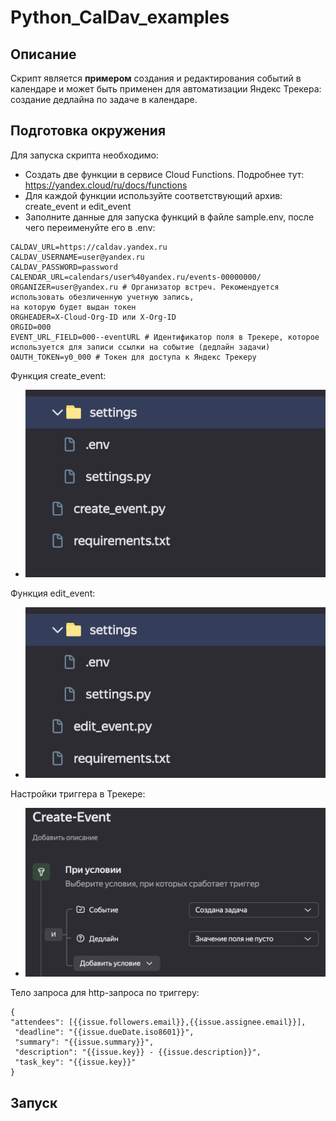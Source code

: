 # Python_CalDav_examples

## Описание

Скрипт является **примером** создания и редактирования событий в календаре и может быть применен для автоматизации Яндекс Трекера:
создание дедлайна по задаче в календаре. 

## Подготовка окружения

Для запуска скрипта необходимо:

- Создать две функции в сервисе Cloud Functions. Подробнее тут: https://yandex.cloud/ru/docs/functions
- Для каждой функции используйте соответствующий архив: create_event и edit_event
- Заполните данные для запуска функций в файле sample.env, после чего переименуйте его в .env:

```
CALDAV_URL=https://caldav.yandex.ru
CALDAV_USERNAME=user@yandex.ru
CALDAV_PASSWORD=password
CALENDAR_URL=calendars/user%40yandex.ru/events-00000000/
ORGANIZER=user@yandex.ru # Организатор встреч. Рекомендуется использовать обезличенную учетную запись,
на которую будет выдан токен
ORGHEADER=X-Cloud-Org-ID или X-Org-ID
ORGID=000
EVENT_URL_FIELD=000--eventURL # Идентификатор поля в Трекере, которое используется для записи ссылки на событие (дедлайн задачи)
OAUTH_TOKEN=y0_000 # Токен для доступа к Яндекс Трекеру
```
Функция create_event:
- ![alt text](image.png)

Функция edit_event:
- ![alt text](image-1.png)

Настройки триггера в Трекере:
- ![alt text](image-2.png)

Тело запроса для http-запроса по триггеру:
```
{
"attendees": [{{issue.followers.email}},{{issue.assignee.email}}],
 "deadline": "{{issue.dueDate.iso8601}}",
 "summary": "{{issue.summary}}",
 "description": "{{issue.key}} - {{issue.description}}",
 "task_key": "{{issue.key}}"
}
```

## Запуск
